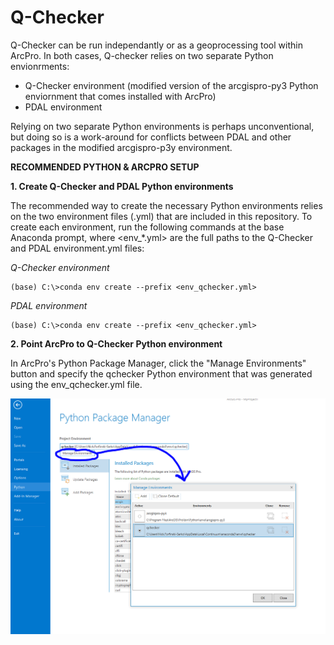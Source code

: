 # Q-Checker

Q-Checker can be run independantly or as a geoprocessing tool within ArcPro.  In both cases, Q-checker relies on two separate Python envionrments:

- Q-Checker environment (modified version of the arcgispro-py3 Python enviornment that comes installed with ArcPro)
- PDAL environment

Relying on two separate Python environments is perhaps unconventional, but doing so is a work-around for conflicts between PDAL and other packages in the modified arcgispro-p3y environment.

**RECOMMENDED PYTHON & ARCPRO SETUP**

**1. Create Q-Checker and PDAL Python environments**

The recommended way to create the necessary Python environments relies on the two environment files (.yml) that are included in this repository. To create each environment, run the following commands at the base Anaconda prompt, where <env_*.yml> are the full paths to the Q-Checker and PDAL environment.yml files:

*Q-Checker environment*
```
(base) C:\>conda env create --prefix <env_qchecker.yml>
```

*PDAL environment*
```
(base) C:\>conda env create --prefix <env_qchecker.yml>
```

**2. Point ArcPro to Q-Checker Python environment**

In ArcPro's Python Package Manager, click the "Manage Environments" button and specify the qchecker Python environment that was generated using the env_qchecker.yml file.

![ArcPro Python Setup](https://github.com/forkozi/QChecker/blob/master/assets/images/ArcPro_PyEnvManager.PNG?raw=true)
